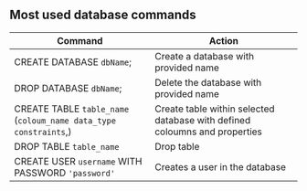 ## Most used database commands

Command     | Action |
------------|--------|
CREATE DATABASE `dbName`; | Create a database with provided name |
DROP DATABASE `dbName`; | Delete the database with provided name |
CREATE TABLE `table_name` (`coloum_name data_type constraints`,)  | Create table within selected database with defined coloumns and properties |
DROP TABLE `table_name` | Drop table |
CREATE USER `username` WITH PASSWORD `'password'` | Creates a user in the database